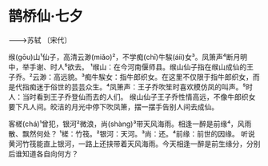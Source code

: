 <link href="../../css/style.css" rel="stylesheet" type="text/css" />

# 鹊桥仙·七夕

<span class="r">--->苏轼 〔宋代〕
<div class="p">

缑(gōu)山¹仙子，高清云渺(miǎo)²，不学痴(chī)牛騃(áiì)女³。凤箫声⁴断月明中，举手谢、时人⁵欲去。
<span class="comment">¹缑山：在今河南偃师县。缑山仙子指在缑山成仙的王子乔。²云渺：高远貌。³痴牛騃女：指牛郎织女。在这里不仅限于指牛郎织女，而是代指痴迷于俗世的芸芸众生。⁴凤箫声：王子乔吹笙时喜欢模仿凤的叫声。⁵时人：当时看到王子乔登仙而去的人们。
<span class="translation">缑山仙子王子乔性情高远，不像牛郎织女要下凡人间。皎洁的月光中停下吹凤箫，摆一摆手告别人间去成仙。

客槎(chá)¹曾犯，银河²微浪，尚(shàng)³带天风海雨。相逢一醉是前缘⁴，风雨散、飘然何处？
<span class="comment">¹槎：竹筏。²银河：天河。³尚：还。⁴前缘：前世的因缘。
<span class="translation">听说黄河竹筏能直上银河，一路上还挟带着天风海雨。今天相逢一醉是前生缘分，分别后谁知道各自向何方？